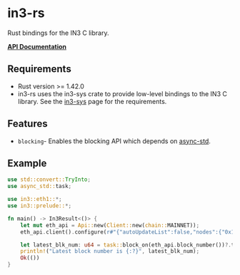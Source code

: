 # in3-rs
Rust bindings for the IN3 C library.


**[API Documentation](https://docs.rs/in3-rs/)**


## Requirements
* Rust version >= 1.42.0
* in3-rs uses the in3-sys crate to provide low-level bindings to the IN3 C library. 
See the [in3-sys](https://github.com/slockit/in3-c/tree/master/rust/in3-sys) page for the requirements.


## Features
* `blocking`- Enables the blocking API which depends on [async-std](https://github.com/async-rs/async-std).


## Example
```rust
use std::convert::TryInto;
use async_std::task;

use in3::eth1::*;
use in3::prelude::*;

fn main() -> In3Result<()> {
    let mut eth_api = Api::new(Client::new(chain::MAINNET));
    eth_api.client().configure(r#"{"autoUpdateList":false,"nodes":{"0x1":{"needsUpdate":false}}}}"#)?;

    let latest_blk_num: u64 = task::block_on(eth_api.block_number())?.try_into()?;
    println!("Latest block number is {:?}", latest_blk_num);
    Ok(())
}
```
